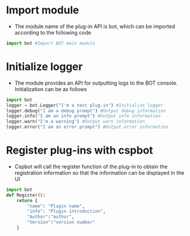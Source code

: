 # Import module
- The module name of the plug-in API is bot, which can be imported according to the following code
```python
import bot #Import BOT main module
```

# Initialize logger
- The module provides an API for outputting logs to the BOT console. Initialization can be as follows
```python
import bot
logger = bot.Logger("I'm a test plug-in") #Initialize logger
logger.debug("I am a debug prompt") #Output debug information
logger.info("I am an info prompt") #Output info information
logger.warn("I'm a warning") #Output warn information
logger.error("I am an error prompt") #Output error information
```

# Register plug-ins with cspbot
- Cspbot will call the register function of the plug-in to obtain the registration information so that the information can be displayed in the UI
```python
import bot
def Register():
    return {
        "name": "Plugin name",
        "info": "Plugin introduction",
        "Author":"author",
        "Version":"version number"
    }
```